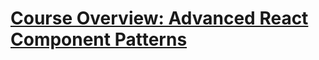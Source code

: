 # [Course Overview: Advanced React Component Patterns](https://egghead.io/lessons/react-course-overview-advanced-react-component-patterns)